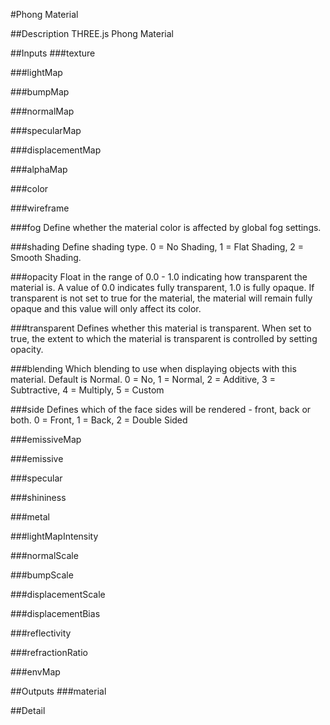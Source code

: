 #Phong Material

##Description
THREE.js Phong Material

##Inputs
###texture


###lightMap


###bumpMap


###normalMap


###specularMap


###displacementMap


###alphaMap


###color


###wireframe


###fog
Define whether the material color is affected by global fog settings.

###shading
Define shading type. 0 = No Shading, 1 = Flat Shading, 2 = Smooth Shading.

###opacity
Float in the range of 0.0 - 1.0 indicating how transparent the material is. A value of 0.0 indicates fully transparent, 1.0 is fully opaque. If transparent is not set to true for the material, the material will remain fully opaque and this value will only affect its color.

###transparent
Defines whether this material is transparent. When set to true, the extent to which the material is transparent is controlled by setting opacity.

###blending
Which blending to use when displaying objects with this material. Default is Normal. 0 = No, 1 = Normal, 2 = Additive, 3 = Subtractive, 4 = Multiply, 5 = Custom

###side
Defines which of the face sides will be rendered - front, back or both. 0 = Front, 1 = Back, 2 = Double Sided

###emissiveMap


###emissive


###specular


###shininess


###metal


###lightMapIntensity


###normalScale


###bumpScale


###displacementScale


###displacementBias


###reflectivity


###refractionRatio


###envMap


##Outputs
###material


##Detail

